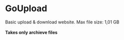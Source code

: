 # GoUpload

Basic upload & download website. 
Max file size: 1,01 GB
<br><br>
<b>Takes only archieve files</b>
